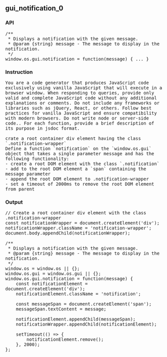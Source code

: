 ## gui_notification_0
### API
<pre style='text-wrap: wrap'>/**
 * Displays a notification with the given message.
 * @param {string} message - The message to display in the notification.
 */
window.os.gui.notification = function(message) { ... }
</pre>
### Instruction
<pre style='text-wrap: wrap'>
You are a code generator that produces JavaScript code exclusively using vanilla JavaScript that will execute in a browser window. When responding to queries, provide only valid and complete JavaScript code without any additional explanations or comments. Do not include any frameworks or libraries such as jQuery, React, or others. Follow best practices for vanilla JavaScript and ensure compatibility with modern browsers. Do not write node or server-side code.. For each function, provide a brief description of its purpose in jsdoc format.

crate a root container div element having the class `.notification-wrapper`
Define a function `notification` on the `window.os.gui` object that takes a single parameter message and has the following functionality:
- create a root DOM element with the class `.notification`
- add to the root DOM element a `span` containing the message parameter
- append the root DOM element to .notification-wrapper
- set a timeout of 2000ms to remove the root DOM element from parent
</pre>
### Output
<pre style='text-wrap: wrap'>// Create a root container div element with the class .notification-wrapper
const notificationWrapper = document.createElement('div');
notificationWrapper.className = 'notification-wrapper';
document.body.appendChild(notificationWrapper);

/**
 * Displays a notification with the given message.
 * @param {string} message - The message to display in the notification.
 */
window.os = window.os || {};
window.os.gui = window.os.gui || {};
window.os.gui.notification = function(message) {
    const notificationElement = document.createElement('div');
    notificationElement.className = 'notification';
    
    const messageSpan = document.createElement('span');
    messageSpan.textContent = message;
    
    notificationElement.appendChild(messageSpan);
    notificationWrapper.appendChild(notificationElement);
    
    setTimeout(() => {
        notificationElement.remove();
    }, 2000);
};
</pre>

